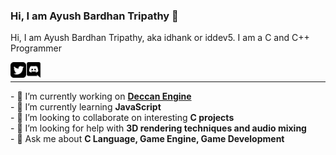 ### Hi, I am Ayush Bardhan Tripathy 👋
Hi, I am Ayush Bardhan Tripathy, aka idhank or iddev5. I am a C and C++ Programmer

<a href="https://twitter.com/iddev5">
<img align="left" alt="Twitter" width="25px" height="25px" src="https://raw.githubusercontent.com/iddev5/iddev5/master/twitter.png" />
</a>

<a href="https://discord.gg/bNwnxwn">
<img align="left" alt="Discord" width="25px" height="25px" src="https://raw.githubusercontent.com/iddev5/iddev5/master/discord.png" />  
</a>
<br \>
<hr \>
- 🔭 I’m currently working on <b><a href="https://github.com/iddev5/DeccanEngine">Deccan Engine</a></b><br \>
- 🌱 I’m currently learning <b>JavaScript</b><br \>
- 👯 I’m looking to collaborate on interesting <b>C projects</b><br \>
- 🤔 I’m looking for help with <b>3D rendering techniques and audio mixing</b><br \>
- 💬 Ask me about <b>C Language, Game Engine, Game Development</b><br \>
